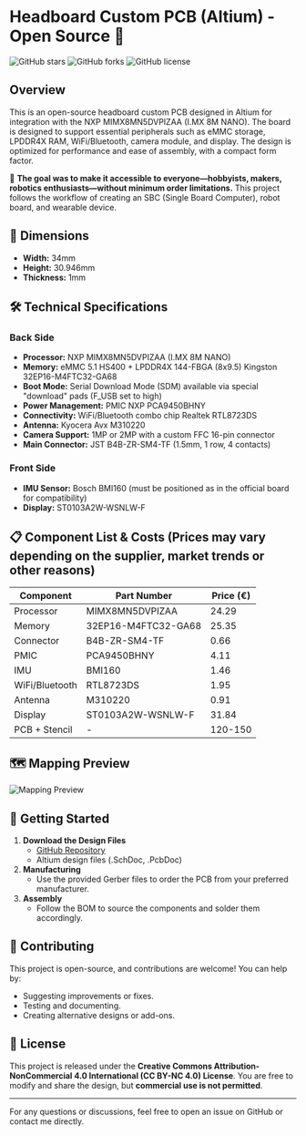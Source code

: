 # Headboard Custom PCB (Altium) - Open Source 🚀

![GitHub stars](https://img.shields.io/github/stars/ankivector_headboard.svg?style=flat&logo=github) 
![GitHub forks](https://img.shields.io/github/forks/ankivector_headboard.svg?style=flat&logo=github) 
![GitHub license](https://img.shields.io/github/license/ankivector_headboard.svg)

## Overview
This is an open-source headboard custom PCB designed in Altium for integration with the NXP MIMX8MN5DVPIZAA (I.MX 8M NANO). The board is designed to support essential peripherals such as eMMC storage, LPDDR4X RAM, WiFi/Bluetooth, camera module, and display. The design is optimized for performance and ease of assembly, with a compact form factor.

🎯 **The goal was to make it accessible to everyone—hobbyists, makers, robotics enthusiasts—without minimum order limitations.** This project follows the workflow of creating an SBC (Single Board Computer), robot board, and wearable device.

## 📏 Dimensions
- **Width:** 34mm  
- **Height:** 30.946mm  
- **Thickness:** 1mm  

## 🛠️ Technical Specifications
### **Back Side**
- **Processor:** NXP MIMX8MN5DVPIZAA (I.MX 8M NANO)
- **Memory:** eMMC 5.1 HS400 + LPDDR4X 144-FBGA (8x9.5) Kingston 32EP16-M4FTC32-GA68
- **Boot Mode:** Serial Download Mode (SDM) available via special "download" pads (F_USB set to high)
- **Power Management:** PMIC NXP PCA9450BHNY
- **Connectivity:** WiFi/Bluetooth combo chip Realtek RTL8723DS
- **Antenna:** Kyocera Avx M310220
- **Camera Support:** 1MP or 2MP with a custom FFC 16-pin connector
- **Main Connector:** JST B4B-ZR-SM4-TF (1.5mm, 1 row, 4 contacts)

### **Front Side**
- **IMU Sensor:** Bosch BMI160 (must be positioned as in the official board for compatibility)
- **Display:** ST0103A2W-WSNLW-F

## 📋 Component List & Costs (Prices may vary depending on the supplier, market trends or other reasons)
| Component | Part Number | Price (€) |
|-----------|------------|-----------|
| Processor | MIMX8MN5DVPIZAA | 24.29 |
| Memory | 32EP16-M4FTC32-GA68 | 25.35 |
| Connector | B4B-ZR-SM4-TF | 0.66 |
| PMIC | PCA9450BHNY | 4.11 |
| IMU | BMI160 | 1.46 |
| WiFi/Bluetooth | RTL8723DS | 1.95 |
| Antenna | M310220 | 0.91 |
| Display | ST0103A2W-WSNLW-F | 31.84 |
| PCB + Stencil | - | 120-150 |

## 🗺️ Mapping Preview
![Mapping Preview](https://github.com/ankivector_headboard/map_preview.png)

## 🚀 Getting Started
1. **Download the Design Files**  
   - [GitHub Repository](https://github.com/applabstudio/ankivector_headboard)
   - Altium design files (.SchDoc, .PcbDoc)
2. **Manufacturing**  
   - Use the provided Gerber files to order the PCB from your preferred manufacturer.
3. **Assembly**  
   - Follow the BOM to source the components and solder them accordingly.

## 🤝 Contributing
This project is open-source, and contributions are welcome! You can help by:
- Suggesting improvements or fixes.
- Testing and documenting.
- Creating alternative designs or add-ons.

## 📜 License
This project is released under the **Creative Commons Attribution-NonCommercial 4.0 International (CC BY-NC 4.0) License**. You are free to modify and share the design, but **commercial use is not permitted**.

---

For any questions or discussions, feel free to open an issue on GitHub or contact me directly.